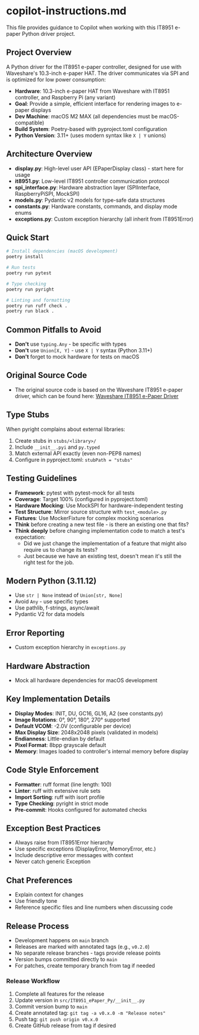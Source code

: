 # copilot-instructions.md

This file provides guidance to Copilot when working with this IT8951 e-paper Python driver project.

## Project Overview

A Python driver for the IT8951 e-paper controller, designed for use with Waveshare's 10.3-inch e-paper HAT. The driver communicates via SPI and is optimized for low power consumption:

- **Hardware**: 10.3-inch e-paper HAT from Waveshare with IT8951 controller, and Raspberry Pi (any variant)
- **Goal**: Provide a simple, efficient interface for rendering images to e-paper displays
- **Dev Machine**: macOS M2 MAX (all dependencies must be macOS-compatible)
- **Build System**: Poetry-based with pyproject.toml configuration
- **Python Version**: 3.11+ (uses modern syntax like `X | Y` unions)

## Architecture Overview

- **display.py**: High-level user API (EPaperDisplay class) - start here for usage
- **it8951.py**: Low-level IT8951 controller communication protocol
- **spi_interface.py**: Hardware abstraction layer (SPIInterface, RaspberryPiSPI, MockSPI)
- **models.py**: Pydantic v2 models for type-safe data structures
- **constants.py**: Hardware constants, commands, and display mode enums
- **exceptions.py**: Custom exception hierarchy (all inherit from IT8951Error)

## Quick Start

```bash
# Install dependencies (macOS development)
poetry install

# Run tests
poetry run pytest

# Type checking
poetry run pyright

# Linting and formatting
poetry run ruff check .
poetry run black .

```

## Common Pitfalls to Avoid

- **Don't** use `typing.Any` - be specific with types
- **Don't** use `Union[X, Y]` - use `X | Y` syntax (Python 3.11+)
- **Don't** forget to mock hardware for tests on macOS

## Original Source Code

- The original source code is based on the Waveshare IT8951 e-paper driver, which can be found here: [Waveshare IT8951 e-Paper Driver](https://github.com/waveshareteam/IT8951-ePaper/tree/master/Raspberry)

## Type Stubs

When pyright complains about external libraries:

1. Create stubs in `stubs/<library>/`
2. Include `__init__.pyi` and `py.typed`
3. Match external API exactly (even non-PEP8 names)
4. Configure in pyproject.toml: `stubPath = "stubs"`

## Testing Guidelines

- **Framework**: pytest with pytest-mock for all tests
- **Coverage**: Target 100% (configured in pyproject.toml)
- **Hardware Mocking**: Use MockSPI for hardware-independent testing
- **Test Structure**: Mirror source structure with `test_<module>.py`
- **Fixtures**: Use MockerFixture for complex mocking scenarios
- **Think** before creating a new test file - is there an existing one that fits?
- **Think deeply** before changing implementation code to match a test's expectation:
  - Did we just change the implementation of a feature that might also require us to change its tests?
  - Just because we have an existing test, doesn't mean it's still the right test for the job.

## Modern Python (3.11.12)

- Use `str | None` instead of `Union[str, None]`
- Avoid `Any` - use specific types
- Use pathlib, f-strings, async/await
- Pydantic V2 for data models

## Error Reporting

- Custom exception hierarchy in `exceptions.py`

## Hardware Abstraction

- Mock all hardware dependencies for macOS development

## Key Implementation Details

- **Display Modes**: INIT, DU, GC16, GL16, A2 (see constants.py)
- **Image Rotations**: 0°, 90°, 180°, 270° supported
- **Default VCOM**: -2.0V (configurable per device)
- **Max Display Size**: 2048x2048 pixels (validated in models)
- **Endianness**: Little-endian by default
- **Pixel Format**: 8bpp grayscale default
- **Memory**: Images loaded to controller's internal memory before display

## Code Style Enforcement

- **Formatter**: ruff format (line length: 100)
- **Linter**: ruff with extensive rule sets
- **Import Sorting**: ruff with isort profile
- **Type Checking**: pyright in strict mode
- **Pre-commit**: Hooks configured for automated checks

## Exception Best Practices

- Always raise from IT8951Error hierarchy
- Use specific exceptions (DisplayError, MemoryError, etc.)
- Include descriptive error messages with context
- Never catch generic Exception

## Chat Preferences

- Explain context for changes
- Use friendly tone
- Reference specific files and line numbers when discussing code

## Release Process

- Development happens on `main` branch
- Releases are marked with annotated tags (e.g., `v0.2.0`)
- No separate release branches - tags provide release points
- Version bumps committed directly to `main`
- For patches, create temporary branch from tag if needed

### Release Workflow

1. Complete all features for the release
2. Update version in `src/IT8951_ePaper_Py/__init__.py`
3. Commit version bump to `main`
4. Create annotated tag: `git tag -a v0.x.0 -m "Release notes"`
5. Push tag: `git push origin v0.x.0`
6. Create GitHub release from tag if desired

